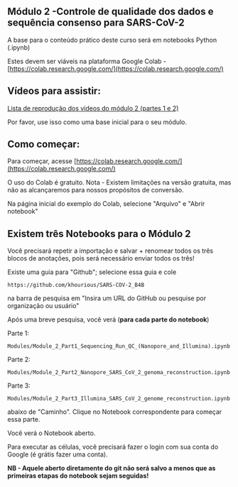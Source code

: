 ## Módulo 2 -Controle de qualidade dos dados e sequência consenso para SARS-CoV-2

A base para o conteúdo prático deste curso será em notebooks Python (.ipynb)

Estes devem ser viáveis na plataforma Google Colab - [https://colab.research.google.com/](https://colab.research.google.com/)


## Vídeos para assistir:

[Lista de reprodução dos vídeos do módulo 2 (partes 1 e 2)](https://www.youtube.com/playlist?list=PLfovZnX0TvKtfX79k16fFMkMwDFtrAcNp)

Por favor, use isso como uma base inicial para o seu módulo.

## Como começar:

Para começar, acesse [https://colab.research.google.com/](https://colab.research.google.com/)

O uso do Colab é gratuito. Nota - Existem limitações na versão gratuita, mas não as alcançaremos para nossos propósitos de conversão.

Na página inicial do exemplo do Colab, selecione "Arquivo" e "Abrir notebook"

## Existem três Notebooks para o Módulo 2
Você precisará repetir a importação e salvar + renomear todos os três blocos de anotações, pois será necessário enviar todos os três!

Existe uma guia para "Github"; selecione essa guia e cole
```
https://github.com/khourious/SARS-COV-2_B4B
```
na barra de pesquisa em "Insira um URL do GitHub ou pesquise por organização ou usuário"

Após uma breve pesquisa, você verá (**para cada parte do notebook**)

Parte 1:
```
Modules/Module_2_Part1_Sequencing_Run_QC_(Nanopore_and_Illumina).ipynb
```

Parte 2:
```
Modules/Module_2_Part2_Nanopore_SARS_CoV_2_genoma_reconstruction.ipynb
```

Parte 3:
```
Modules/Module_2_Part3_Illumina_SARS_CoV_2_genome_reconstruction.ipynb
```


abaixo de "Caminho". Clique no Notebook correspondente para começar essa parte.


Você verá o Notebook aberto.

Para executar as células, você precisará fazer o login com sua conta do Google (é grátis fazer uma conta).

**NB - Aquele aberto diretamente do git não será salvo a menos que as primeiras etapas do notebook sejam seguidas!**

